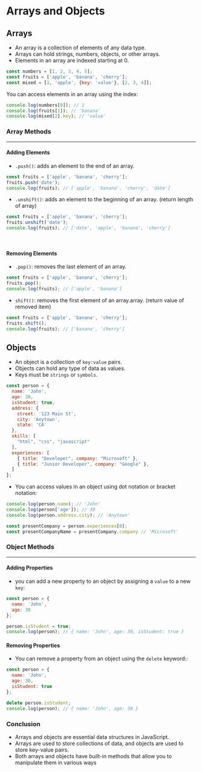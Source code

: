 # Arrays and Objects

## Arrays
- An array is a collection of elements of any data type.
- Arrays can hold strings, numbers, objects, or other arrays.
- Elements in an array are indexed starting at 0.

```javascript
const numbers = [1, 2, 3, 4, 5];
const fruits = ['apple', 'banana', 'cherry'];
const mixed = [1, 'apple', {key: 'value'}, [2, 3, 4]];
```

You can access elements in an array using the index:
```javascript
console.log(numbers[0]); // 1
console.log(fruits[1]); // 'banana'
console.log(mixed[2].key); // 'value'
```

### Array Methods
---
#### Adding Elements
- `.push()`: adds an element to the end of an array.
```javascript (return length of array)
const fruits = ['apple', 'banana', 'cherry'];
fruits.push('date');
console.log(fruits); // ['apple', 'banana', 'cherry', 'date']
```

- `.unshift()`: adds an element to the beginning of an array. (return length of array)
```javascript
const fruits = ['apple', 'banana', 'cherry'];
fruits.unshift('date');
console.log(fruits); // ['date', 'apple', 'banana', 'cherry']
```
<br>  

#### Removing Elements
- `.pop()`: removes the last element of an array.
```javascript (return value of removed item)
const fruits = ['apple', 'banana', 'cherry'];
fruits.pop();
console.log(fruits); // ['apple', 'banana']
```

- `shift()`: removes the first element of an array.array. (return value of removed item)
```javascript
const fruits = ['apple', 'banana', 'cherry'];
fruits.shift();
console.log(fruits); // ['banana', 'cherry']
```


## Objects
- An object is a collection of `key:value` pairs.
- Objects can hold any type of data as values.
- Keys must be `strings` or `symbols`.
```javascript
const person = {
  name: 'John',
  age: 30,
  isStudent: true,
  address: {
    street: '123 Main St',
    city: 'Anytown',
    state: 'CA'
  },
  skills: [
    "html", "css", "javascript"
  ],
  experiences: [
    { title: "Developer", company: "Microsoft" },
    { title: "Junior Developer", company: "Google" },
  ]
};
```

- You can access values in an object using dot notation or bracket notation:
```javascript
console.log(person.name); // 'John'
console.log(person['age']); // 30
console.log(person.address.city); // 'Anytown'

const presentCompany = person.experiences[0];
const presentCompanyName = presentCompany.company // 'Microsoft' 
```

### Object Methods
---
#### Adding Properties
- you can add a new property to an object by assigning a `value` to a new `key`:
```javascript
const person = {
  name: 'John',
  age: 30
};

person.isStudent = true;
console.log(person); // { name: 'John', age: 30, isStudent: true }
```

#### Removing Properties
- You can remove a property from an object using the `delete` keyword::
```javascript
const person = {
  name: 'John',
  age: 30,
  isStudent: true
};

delete person.isStudent;
console.log(person); // { name: 'John', age: 30 }
```


### Conclusion
- Arrays and objects are essential data structures in JavaScript.
- Arrays are used to store collections of data, and objects are used to store key-value pairs.
- Both arrays and objects have built-in methods that allow you to manipulate them in various ways